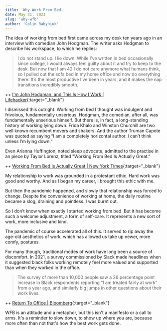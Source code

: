 ```yaml
---
title: 'Why Work From Bed'
date: May 31, 2023
slug: 'why-wfb'
author: 'Colin Rabyniuk'
---
```


The idea of working from bed first came across my desk ten years ago in an interview with comedian John Hodgman. The writer asks Hodgman to describe his workspace, to which he replies:

> I do not stand up. I lie down. While I’ve written in bed occasionally since college, I would always feel guilty about it and try to keep to the desk. But now that I am 42 I do not care anymore what humans think, so I pulled out the sofa bed in my home office and now do everything there. It’s the most productive I’ve been in years, and it makes the nap transitions incredibly smooth.

++ [I'm John Hodgman, and This Is How I Work | Lifehacker](https://lifehacker.com/im-john-hodgman-and-this-is-how-i-work-1442969880){:target="\_blank"}

I dismissed this outright. Working from bed I thought was indulgent and frivolous, fundamentally unserious. Hodgman, the comedian, after all, was fundamentally unserious himself. But there is, in fact, a long-standing history of working lying down. Frida Khalo and Winston Churchill are two well known recumbent movers and shakers. And the author Truman Capote was quoted as saying “I am a completely horizontal author. I can’t think unless I’m lying down.”

Even Arianna Huffington, noted sleep advocate, admitted to the practise in an piece by Taylor Lorenz, titled "Working From Bed Is Actually Great."

++ [Working From Bed Is Actually Great | New York Times](https://www.nytimes.com/2020/12/31/style/working-from-bed.html?smid=nytcore-ios-share&referringSource=articleShare){:target="\_blank"}

My relationship to work was grounded in a protestant ethic. Hard work was good and worthy. And as I began my career, I brought this ethic with me.

But then the pandemic happened, and slowly that relationship was forced to change. Despite the convenience of working at home, the daily routine became a slog, draining and pointless. I was burnt out.

So I don’t know when exactly I started working from bed. But it has become such a welcome adjustment, a form of self-care. It represents a new sort of work, more inclusive and kind.

The pandemic of course accelerated all of this. It served to rip away the age-old aesthetics of work, which has allowed us take up newer, more comfy, postures.

For many though, traditional modes of work have long been a source of discomfort. In 2021, a survey commissioned by Slack made headlines when it suggested black folks working remotely feel more valued and supported than when they worked in the office.

> The survey of more than 10,000 people saw a 26 percentage point increase in Black respondents reporting “I am treated fairly at work” from a year ago, and similarly big jumps in other questions about their work lives.

++ [Return To Office | Bloomberg](https://www.bloomberg.com/news/articles/2021-10-05/return-to-office-black-workers-are-happier-more-valued-working-from-home#xj4y7vzkg){:target="\_blank"}

WFB is an attitude and a metaphor, but this isn't a manifesto or a call to arms. It's a reminder to slow down, to show up where you are, because more often than not that's how the best work gets done.
